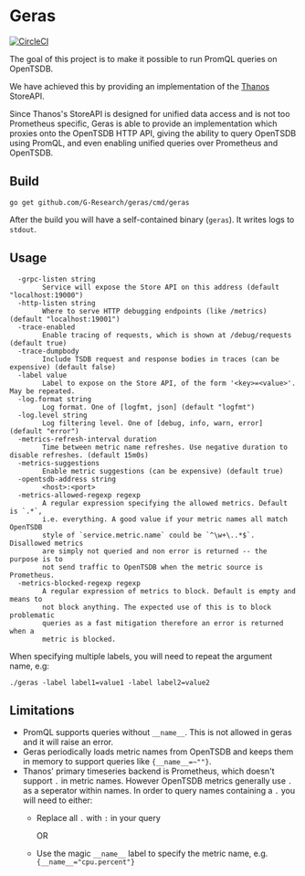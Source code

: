 # Geras
[![CircleCI](https://circleci.com/gh/G-Research/geras/tree/master.svg?style=svg)](https://circleci.com/gh/G-Research/geras/tree/master)

The goal of this project is to make it possible to run PromQL queries on OpenTSDB.

We have achieved this by providing an implementation of the [Thanos](https://github.com/improbable-eng/thanos) StoreAPI. 

Since Thanos's StoreAPI is designed for unified data access and is not too Prometheus specific, Geras is able to provide an implementation which proxies onto the OpenTSDB HTTP API, giving the ability to query OpenTSDB using PromQL, and even enabling unified queries over Prometheus and OpenTSDB.

## Build

```
go get github.com/G-Research/geras/cmd/geras

```

After the build you will have a self-contained binary (`geras`). It writes logs to `stdout`.

## Usage

```
  -grpc-listen string
        Service will expose the Store API on this address (default "localhost:19000")
  -http-listen string
        Where to serve HTTP debugging endpoints (like /metrics) (default "localhost:19001")
  -trace-enabled
        Enable tracing of requests, which is shown at /debug/requests (default true)
  -trace-dumpbody
        Include TSDB request and response bodies in traces (can be expensive) (default false)
  -label value
        Label to expose on the Store API, of the form '<key>=<value>'. May be repeated.
  -log.format string
        Log format. One of [logfmt, json] (default "logfmt")
  -log.level string
        Log filtering level. One of [debug, info, warn, error] (default "error")
  -metrics-refresh-interval duration
        Time between metric name refreshes. Use negative duration to disable refreshes. (default 15m0s)
  -metrics-suggestions
        Enable metric suggestions (can be expensive) (default true)
  -opentsdb-address string
        <host>:<port>
  -metrics-allowed-regexp regexp
        A regular expression specifying the allowed metrics. Default is `.*`,
        i.e. everything. A good value if your metric names all match OpenTSDB
        style of `service.metric.name` could be `^\w+\..*$`. Disallowed metrics
        are simply not queried and non error is returned -- the purpose is to
        not send traffic to OpenTSDB when the metric source is Prometheus.
  -metrics-blocked-regexp regexp
        A regular expression of metrics to block. Default is empty and means to
        not block anything. The expected use of this is to block problematic
        queries as a fast mitigation therefore an error is returned when a
        metric is blocked.
```

When specifying multiple labels, you will need to repeat the argument name, e.g:

```
./geras -label label1=value1 -label label2=value2
``` 

## Limitations

* PromQL supports queries without `__name__`. This is not allowed in geras and it will raise an error.
* Geras periodically loads metric names from OpenTSDB and keeps them in memory to support queries like `{__name__=~""}`.
* Thanos' primary timeseries backend is Prometheus, which doesn't support `.` in metric names. However OpenTSDB metrics generally use `.` as a seperator within names. In order to query names containing a `.` you will need to either:
  * Replace all `.` with `:` in your query
    
    OR
  * Use the magic `__name__` label to specify the metric name, e.g. `{__name__="cpu.percent"}`
